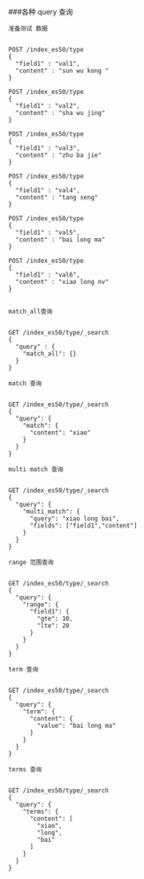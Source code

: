 ###各种 query 查询

``准备测试 数据``
<pre><code>
POST /index_es50/type
{
  "field1" : "val1",
  "content" : "sun wu kong " 
}

POST /index_es50/type
{
  "field1" : "val2",
  "content" : "sha wu jing" 
}

POST /index_es50/type
{
  "field1" : "val3",
  "content" : "zhu ba jie" 
}

POST /index_es50/type
{
  "field1" : "val4",
  "content" : "tang seng" 
}

POST /index_es50/type
{
  "field1" : "val5",
  "content" : "bai long ma" 
}

POST /index_es50/type
{
  "field1" : "val6",
  "content" : "xiao long nv" 
}

</code></pre>

``match_all查询``
<pre><code>
GET /index_es50/type/_search
{
  "query" : {
    "match_all": {}
  }
}
</code></pre>

``match 查询``
<pre><code>
GET /index_es50/type/_search
{
  "query": {
    "match": {
      "content": "xiao"
    }
  }
}
</code></pre>

``multi match 查询``
<pre><code>
GET /index_es50/type/_search
{
  "query": {
    "multi_match": {
      "query": "xiao long bai",
      "fields": ["field1","content"]
    }
  }
}
</code></pre>

``range 范围查询``
<pre><code>
GET /index_es50/type/_search
{
  "query": {
    "range": {
      "field1": {
        "gte": 10,
        "lte": 20
      }
    }
  }
}
</code></pre>

``term 查询``
<pre><code>
GET /index_es50/type/_search
{
  "query": {
    "term": {
      "content": {
        "value": "bai long ma"
      }
    }
  }
}
</code></pre>


``terms 查询``
<pre><code>
GET /index_es50/type/_search
{
  "query": {
    "terms": {
      "content": [
        "xiao",
        "long",
        "bai"
      ]
    }
  }
}
</code></pre>